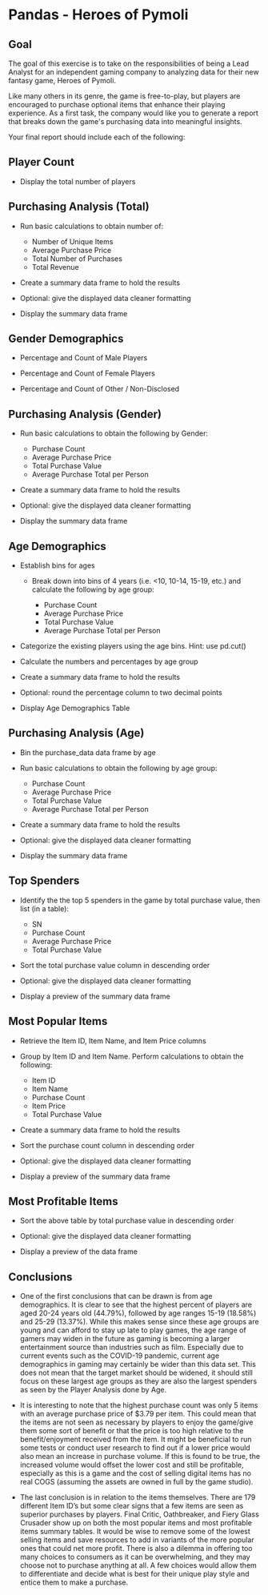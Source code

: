 # Pandas - Heroes of Pymoli

## Goal
The goal of this exercise is to take on the responsibilities of being a Lead Analyst for an independent gaming company to analyzing data for their new fantasy game, Heroes of Pymoli.

Like many others in its genre, the game is free-to-play, but players are encouraged to purchase optional items that enhance their playing experience. As a first task, the company would like you to generate a report that breaks down the game's purchasing data into meaningful insights.

Your final report should include each of the following:

## Player Count
 * Display the total number of players

## Purchasing Analysis (Total)
 * Run basic calculations to obtain number of: 
    * Number of Unique Items
    * Average Purchase Price
    * Total Number of Purchases
    * Total Revenue

* Create a summary data frame to hold the results


* Optional: give the displayed data cleaner formatting


* Display the summary data frame

## Gender Demographics

* Percentage and Count of Male Players


* Percentage and Count of Female Players


* Percentage and Count of Other / Non-Disclosed

## Purchasing Analysis (Gender)

* Run basic calculations to obtain the following by Gender:

    * Purchase Count
    * Average Purchase Price
    * Total Purchase Value
    * Average Purchase Total per Person

* Create a summary data frame to hold the results


* Optional: give the displayed data cleaner formatting


* Display the summary data frame

## Age Demographics

* Establish bins for ages

    * Break down into bins of 4 years (i.e. <10, 10-14, 15-19, etc.) and calculate the following by age group:

        * Purchase Count
        * Average Purchase Price
        * Total Purchase Value
        * Average Purchase Total per Person

* Categorize the existing players using the age bins. Hint: use pd.cut()


* Calculate the numbers and percentages by age group


* Create a summary data frame to hold the results


* Optional: round the percentage column to two decimal points


* Display Age Demographics Table

## Purchasing Analysis (Age)

* Bin the purchase_data data frame by age


* Run basic calculations to obtain the following by age group:

    * Purchase Count
    * Average Purchase Price
    * Total Purchase Value
    * Average Purchase Total per Person


* Create a summary data frame to hold the results


* Optional: give the displayed data cleaner formatting


* Display the summary data frame

## Top Spenders

* Identify the the top 5 spenders in the game by total purchase value, then list (in a table):

    * SN
    * Purchase Count
    * Average Purchase Price
    * Total Purchase Value

* Sort the total purchase value column in descending order


* Optional: give the displayed data cleaner formatting


* Display a preview of the summary data frame

## Most Popular Items

* Retrieve the Item ID, Item Name, and Item Price columns

* Group by Item ID and Item Name. Perform calculations to obtain the following:

    * Item ID
    * Item Name
    * Purchase Count
    * Item Price
    * Total Purchase Value

* Create a summary data frame to hold the results


* Sort the purchase count column in descending order


* Optional: give the displayed data cleaner formatting


* Display a preview of the summary data frame

## Most Profitable Items

* Sort the above table by total purchase value in descending order


* Optional: give the displayed data cleaner formatting


* Display a preview of the data frame

## Conclusions
* One of the first conclusions that can be drawn is from age demographics. It is clear to see that the highest percent of players are aged 20-24 years old (44.79%), followed by age ranges 15-19 (18.58%) and 25-29 (13.37%). While this makes sense since these age groups are young and can afford to stay up late to play games, the age range of gamers may widen in the future as gaming is becoming a larger entertainment source than industries such as film. Especially due to current events such as the COVID-19 pandemic, current age demographics in gaming may certainly be wider than this data set. This does not mean that the target market should be widened, it should still focus on these largest age groups as they are also the largest spenders as seen by the Player Analysis done by Age.
* It is interesting to note that the highest purchase count was only 5 items with an average purchase price of $3.79 per item. This could mean that the items are not seen as necessary by players to enjoy the game/give them some sort of benefit or that the price is too high relative to the benefit/enjoyment received from the item. It might be beneficial to run some tests or conduct user research to find out if a lower price would also mean an increase in purchase volume. If this is found to be true, the increased volume would offset the lower cost and still be profitable, especially as this is a game and the cost of selling digital items has no real COGS (assuming the assets are owned in full by the game studio).

* The last conclusion is in relation to the items themselves. There are 179 different Item ID’s but some clear signs that a few items are seen as superior purchases by players. Final Critic, Oathbreaker, and Fiery Glass Crusader show up on both the most popular items and most profitable items summary tables. It would be wise to remove some of the lowest selling items and save resources to add in variants of the more popular ones that could net more profit. There is also a dilemma in offering too many choices to consumers as it can be overwhelming, and they may choose not to purchase anything at all. A few choices would allow them to differentiate and decide what is best for their unique play style and entice them to make a purchase.

